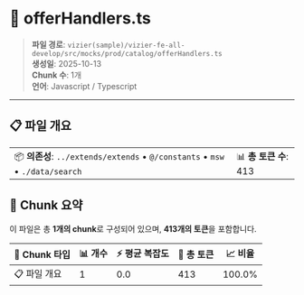 # 📄 offerHandlers.ts

> **파일 경로**: `vizier(sample)/vizier-fe-all-develop/src/mocks/prod/catalog/offerHandlers.ts`  
> **생성일**: 2025-10-13  
> **Chunk 수**: 1개  
> **언어**: Javascript / Typescript
---


## 📋 파일 개요

| | |
|--|--|
| 📦 **의존성**: `../extends/extends` • `@/constants` • `msw` • `./data/search` | 📊 **총 토큰 수**: 413 |






## 🧩 Chunk 요약

이 파일은 총 **1개의 chunk**로 구성되어 있으며, **413개의 토큰**을 포함합니다.

| 🧩 Chunk 타입 | 📊 개수 | ⚡ 평균 복잡도 | 📝 총 토큰 | 📈 비율 |
|---------------|--------|-------------|----------|--------|
| 📋 파일 개요 | 1 | 0.0 | 413 | 100.0% |

